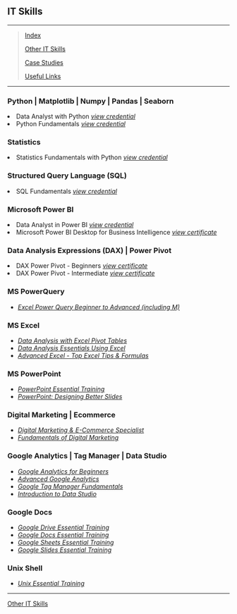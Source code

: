 <!--<span style="font-family:Papyrus; font-size:3em; color:SlateGray;">Certified IT Skills</span>-->
<h2>IT Skills</h2>

---

> [Index](index.md)
>
> [Other IT Skills](other_skills.md)
>
> [Case Studies](portfolio.md)
> 
> [Useful Links](links.md)

---
<h3>Python | Matplotlib | Numpy | Pandas | Seaborn</h3>
<li>
 Data Analyst with Python <a href="https://www.datacamp.com/statement-of- 
 accomplishment/track/a6a9996f6edd240809caf4ae364a4b2eed0144a7"><i>view credential</i></a>
</li>
<li>
 Python Fundamentals <a href="https://www.datacamp.com/statement-of- 
 accomplishment/track/d156317e7f74b317f3f2f85b9fb9125e7cbcdd4d"><i>view credential</i></a>
</li>

<h3>Statistics</h3>
<li>
 Statistics Fundamentals with Python <a href="https://www.datacamp.com/completed/statement-of- 
 accomplishment/track/5194ee3e181b6e9caa46832d25021915a5b25f25"><i>view credential</i></a>
</li>

<h3>Structured Query Language (SQL)</h3>
<li>
 SQL Fundamentals <a href="https://www.datacamp.com/completed/statement-of-accomplishment/track/e41a418c6e4c20aeaf305e19fd63594e9c55e089"><i>view credential</i></a>
</li>

<h3>Microsoft Power BI</h3>
<li>
 Data Analyst in Power BI <a href="https://www.datacamp.com/statement-of 
 accomplishment/track/2e68a585ccb47ae7d3145b72f64aef4cfcb1b028"><i>view credential</i></a>
</li>
<li>
 Microsoft Power BI Desktop for Business Intelligence <a 
 href="/certified_docs/microsoft_powerbi_desktop_for_business_intelligence.md"><i>view certificate</i></a>
</li>

<h3>Data Analysis Expressions (DAX) | Power Pivot</h3>
<li>
 DAX Power Pivot - Beginners <a href="/certified_docs/DAX_Power_Pivot_10_Easy_Steps_for_Beginners.md"><i>view certificate</i></a>
</li>
<li>
 DAX Power Pivot - Intermediate <a href="/certified_docs/DAX_Power_Pivot_10_Easy_Steps_for_Intermediates.md"><i>view certificate</i></a>
</li>

### MS PowerQuery

* <i>[Excel Power Query Beginner to Advanced (including M)](/certified_docs/excel_power_query_beginner_to_advanced.md)</i>

### MS Excel

* <i>[Data Analysis with Excel Pivot Tables](/certified_docs/data_analysis_with_excel_pivot_tables.md)</i>
* <i>[Data Analysis Essentials Using Excel](/certified_docs/data_analysis_essentials_using_excel.md)</i>
* <i>[Advanced Excel - Top Excel Tips & Formulas](/certified_docs/advanced_excel_top_tips_and_formulas.md)</i>

### MS PowerPoint

* <i>[PowerPoint Essential Training](/certified_docs/powerpoint_essential_training.md)</i>
* <i>[PowerPoint: Designing Better Slides](/certified_docs/powerpoint_design_better_slides.md)</i>

### Digital Marketing | Ecommerce

* <i>[Digital Marketing & E-Commerce Specialist](certified_docs/digital_marketing_and_ecommerce_specialist.md)</i>
* <i>[Fundamentals of Digital Marketing](certified_docs/fundamentals_of_digital_marketing.md)</i>

### Google Analytics | Tag Manager | Data Studio

* <i>[Google Analytics for Beginners](certified_docs/google_analytics_for_beginners.md)</i>
* <i>[Advanced Google Analytics](certified_docs/advanced_google_analytics.md)</i>
* <i>[Google Tag Manager Fundamentals](certified_docs/google_tag_manager_fundamentals.md)</i>
* <i>[Introduction to Data Studio](certified_docs/introduction_to_data_studio.md)</i>

### Google Docs

* <i>[Google Drive Essential Training](certified_docs/google_drive_essential_training.md)</i>
* <i>[Google Docs Essential Training](certified_docs/google_docs_essential_training.md)</i>
* <i>[Google Sheets Essential Training](certified_docs/google_sheets_essential_training.md)</i>
* <i>[Google Slides Essential Training](certified_docs/google_slides_essential_training.md)</i>

### Unix Shell

* <i>[Unix Essential Training](unix_essential_training.md)</i>

<hr>

[Other IT Skills](other_skills.md)

